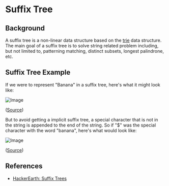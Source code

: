 # Suffix Tree

## Background

A suffix tree is a non-linear data structure based on the [trie](../../trie/README.md) data structure. The main goal of a suffix tree is to solve string related problem including, but not limited to, patterning matching, distinct subsets, longest palindrone, etc.

## Suffix Tree Example

If we were to represent "Banana" in a suffix tree, here's what it might look like:

![Image](https://he-s3.s3.amazonaws.com/media/uploads/71cea69.png)

([Source](https://www.hackerearth.com/practice/data-structures/advanced-data-structures/suffix-trees/tutorial/))

But to avoid getting a implicit suffix tree, a special character that is not in the string is appended to the end of the string. So if "\$" was the special character with the word "banana", here's what would look like:

![Image](https://he-s3.s3.amazonaws.com/media/uploads/a55f8db.png)

([Source](https://www.hackerearth.com/practice/data-structures/advanced-data-structures/suffix-trees/tutorial/))

## References

-   [HackerEarth: Suffix Trees](https://www.hackerearth.com/practice/data-structures/advanced-data-structures/suffix-trees/tutorial/)
